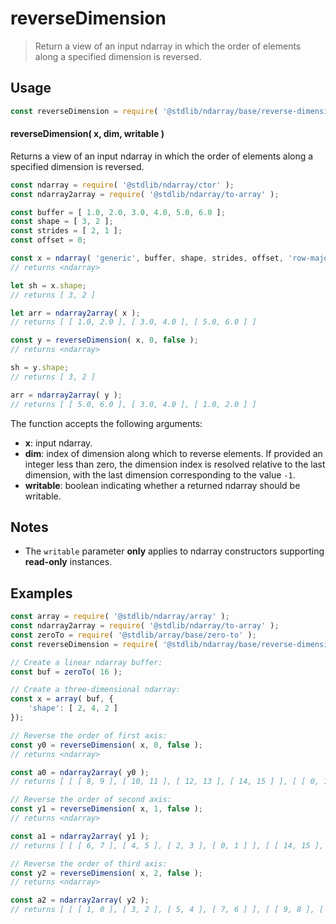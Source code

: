 <!--

@license Apache-2.0

Copyright (c) 2023 The Stdlib Authors.

Licensed under the Apache License, Version 2.0 (the "License");
you may not use this file except in compliance with the License.
You may obtain a copy of the License at

   http://www.apache.org/licenses/LICENSE-2.0

Unless required by applicable law or agreed to in writing, software
distributed under the License is distributed on an "AS IS" BASIS,
WITHOUT WARRANTIES OR CONDITIONS OF ANY KIND, either express or implied.
See the License for the specific language governing permissions and
limitations under the License.

-->

# reverseDimension

> Return a view of an input ndarray in which the order of elements along a specified dimension is reversed.

<!-- Section to include introductory text. Make sure to keep an empty line after the intro `section` element and another before the `/section` close. -->

<section class="intro">

</section>

<!-- /.intro -->

<!-- Package usage documentation. -->

<section class="usage">

## Usage

```javascript
const reverseDimension = require( '@stdlib/ndarray/base/reverse-dimension' );
```

#### reverseDimension( x, dim, writable )

Returns a view of an input ndarray in which the order of elements along a specified dimension is reversed.

```javascript
const ndarray = require( '@stdlib/ndarray/ctor' );
const ndarray2array = require( '@stdlib/ndarray/to-array' );

const buffer = [ 1.0, 2.0, 3.0, 4.0, 5.0, 6.0 ];
const shape = [ 3, 2 ];
const strides = [ 2, 1 ];
const offset = 0;

const x = ndarray( 'generic', buffer, shape, strides, offset, 'row-major' );
// returns <ndarray>

let sh = x.shape;
// returns [ 3, 2 ]

let arr = ndarray2array( x );
// returns [ [ 1.0, 2.0 ], [ 3.0, 4.0 ], [ 5.0, 6.0 ] ]

const y = reverseDimension( x, 0, false );
// returns <ndarray>

sh = y.shape;
// returns [ 3, 2 ]

arr = ndarray2array( y );
// returns [ [ 5.0, 6.0 ], [ 3.0, 4.0 ], [ 1.0, 2.0 ] ]
```

The function accepts the following arguments:

-   **x**: input ndarray.
-   **dim**: index of dimension along which to reverse elements. If provided an integer less than zero, the dimension index is resolved relative to the last dimension, with the last dimension corresponding to the value `-1`.
-   **writable**: boolean indicating whether a returned ndarray should be writable.

</section>

<!-- /.usage -->

<!-- Package usage notes. Make sure to keep an empty line after the `section` element and another before the `/section` close. -->

<section class="notes">

## Notes

-   The `writable` parameter **only** applies to ndarray constructors supporting **read-only** instances.

</section>

<!-- /.notes -->

<!-- Package usage examples. -->

<section class="examples">

## Examples

<!-- eslint no-undef: "error" -->

```javascript
const array = require( '@stdlib/ndarray/array' );
const ndarray2array = require( '@stdlib/ndarray/to-array' );
const zeroTo = require( '@stdlib/array/base/zero-to' );
const reverseDimension = require( '@stdlib/ndarray/base/reverse-dimension' );

// Create a linear ndarray buffer:
const buf = zeroTo( 16 );

// Create a three-dimensional ndarray:
const x = array( buf, {
    'shape': [ 2, 4, 2 ]
});

// Reverse the order of first axis:
const y0 = reverseDimension( x, 0, false );
// returns <ndarray>

const a0 = ndarray2array( y0 );
// returns [ [ [ 8, 9 ], [ 10, 11 ], [ 12, 13 ], [ 14, 15 ] ], [ [ 0, 1 ], [ 2, 3 ], [ 4, 5 ], [ 6, 7 ] ] ]

// Reverse the order of second axis:
const y1 = reverseDimension( x, 1, false );
// returns <ndarray>

const a1 = ndarray2array( y1 );
// returns [ [ [ 6, 7 ], [ 4, 5 ], [ 2, 3 ], [ 0, 1 ] ], [ [ 14, 15 ], [ 12, 13 ], [ 10, 11 ], [ 8, 9 ] ] ]

// Reverse the order of third axis:
const y2 = reverseDimension( x, 2, false );
// returns <ndarray>

const a2 = ndarray2array( y2 );
// returns [ [ [ 1, 0 ], [ 3, 2 ], [ 5, 4 ], [ 7, 6 ] ], [ [ 9, 8 ], [ 11, 10 ], [ 13, 12 ], [ 15, 14 ] ] ]
```

</section>

<!-- /.examples -->

<!-- Section to include cited references. If references are included, add a horizontal rule *before* the section. Make sure to keep an empty line after the `section` element and another before the `/section` close. -->

<section class="references">

</section>

<!-- /.references -->

<!-- Section for related `stdlib` packages. Do not manually edit this section, as it is automatically populated. -->

<section class="related">

</section>

<!-- /.related -->

<!-- Section for all links. Make sure to keep an empty line after the `section` element and another before the `/section` close. -->

<section class="links">

</section>

<!-- /.links -->
